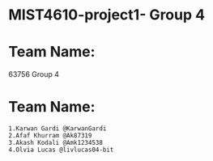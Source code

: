 # MIST4610-project1- Group 4
# Team Name: 
  63756 Group 4 
  
# Team Name:
    1.Karwan Gardi @KarwanGardi
    2.Afaf Khurram @Ak87319
    3.Akash Kodali @Amk1234538
    4.Olvia Lucas @livlucas04-bit
